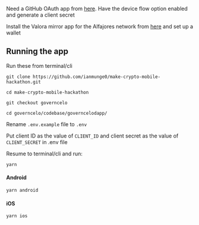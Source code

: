 Need a GitHub OAuth app from [here](https://github.com/settings/developers). Have the device flow option enabled and generate a client secret

Install the Valora mirror app for the Alfajores network from [here](https://play.google.com/store/apps/details?id=org.celo.mobile.alfajores) and set up a wallet

## Running the app
Run these from terminal/cli 

```git clone https://github.com/ianmunge0/make-crypto-mobile-hackathon.git```

```cd make-crypto-mobile-hackathon```

```git checkout governcelo```

```cd governcelo/codebase/governcelodapp/```

Rename ```.env.example``` file to ```.env```

Put client ID as the value of ```CLIENT_ID``` and client secret as the value of ```CLIENT_SECRET``` in .env file

Resume to terminal/cli and run:

```yarn```

#### Android
```yarn android```

#### iOS
```yarn ios```